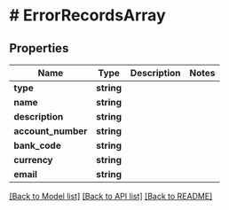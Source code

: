 # # ErrorRecordsArray

## Properties

Name | Type | Description | Notes
------------ | ------------- | ------------- | -------------
**type** | **string** |  |
**name** | **string** |  |
**description** | **string** |  |
**account_number** | **string** |  |
**bank_code** | **string** |  |
**currency** | **string** |  |
**email** | **string** |  |

[[Back to Model list]](../../README.md#models) [[Back to API list]](../../README.md#endpoints) [[Back to README]](../../README.md)
